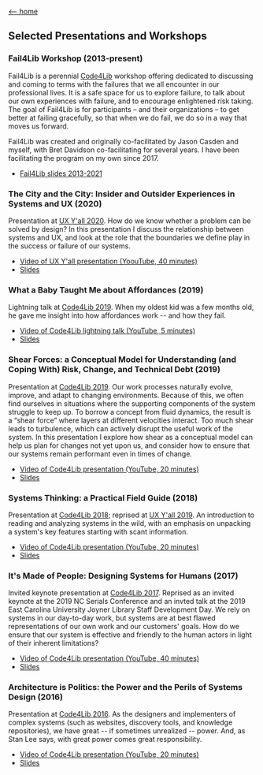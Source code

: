 [<-- home](/portfolio)

## Selected Presentations and Workshops

### Fail4Lib Workshop (2013-present)

Fail4Lib is a perennial [Code4Lib](https://code4lib.org/) workshop offering dedicated to discussing and coming to terms with the failures that we all encounter in our professional lives. It is a safe space for us to explore failure, to talk about our own experiences with failure, and to encourage enlightened risk taking. The goal of Fail4Lib is for participants – and their organizations – to get better at failing gracefully, so that when we do fail, we do so in a way that moves us forward.

Fail4Lib was created and originally co-facilitated by Jason Casden and myself, with Bret Davidson co-facilitating for several years. I have been facilitating the program on my own since 2017.

* [Fail4Lib slides 2013-2021](https://drive.google.com/drive/folders/10Eo1T5RRA4NnrBS5E4ug8BbtUvbFBffP)

### The City and the City: Insider and Outsider Experiences in Systems and UX (2020)

Presentation at [UX Y'all 2020](https://www.uxyall.org/). How do we know whether a problem can be solved by design? In this presentation I discuss the relationship between systems and UX, and look at the role that the boundaries we define play in the success or failure of our systems.

* [Video of UX Y'all presentation (YoouTube, 40 minutes)](https://www.youtube.com/watch?v=mupR9w5NhxM)
* [Slides](https://docs.google.com/presentation/d/12Q3ZTXZB92qib6ASadOlZYm-QrGvUpSvF0jufJSUW5U/edit)

### What a Baby Taught Me about Affordances (2019)

Lightning talk at [Code4Lib 2019](https://2019.code4lib.org/). When my oldest kid was a few months old, he gave me insight into how affordances work -- and how they fail.

* [Video of Code4Lib lightning talk (YouTube, 5 minutes)](https://youtu.be/uXYIjJrfqnI?t=1001)
* [Slides](https://docs.google.com/presentation/d/1Uvi37lN1198snmkYbTmQ-f58_rtsjXYbr6n73hEYchY/edit)

### Shear Forces: a Conceptual Model for Understanding (and Coping With) Risk, Change, and Technical Debt (2019)

Presentation at [Code4Lib 2019](https://2019.code4lib.org/). Our work processes naturally evolve, improve, and adapt to changing environments. Because of this, we often find ourselves in situations where the supporting components of the system struggle to keep up. To borrow a concept from fluid dynamics, the result is a “shear force” where layers at different velocities interact. Too much shear leads to turbulence, which can actively disrupt the useful work of the system. In this presentation I explore how shear as a conceptual model can help us plan for changes not yet upon us, and consider how to ensure that our systems remain performant even in times of change.

* [Video of Code4Lib presentation (YouTube, 20 minutes)](https://youtu.be/ZlzWW0MTVFc?list=PLw-ls5JXzeNYcmotU2peVxu27nH2qIrV6&t=24)
* [Slides](https://docs.google.com/presentation/d/1kZmWYjwq2z_6m1QlW3HqhQd4KIzUEcosQlgTGO-bpc0/edit)

### Systems Thinking: a Practical Field Guide (2018)

Presentation at [Code4Lib 2018](https://2018.code4lib.org/); reprised at [UX Y'all 2019](https://www.uxyall.org/). An introduction to reading and analyzing systems in the wild, with an emphasis on unpacking a system's key features starting with scant information.

* [Video of Code4Lib presentation (YouTube, 20 minutes)](https://youtu.be/lH0SW_0n7Uc?t=4798)
* [Slides](https://docs.google.com/presentation/d/1yWWNgq-qCNd4vRZ1-ciWXhSndpPIbRrqFsz5pQ5kHtk/edit)

### It's Made of People: Designing Systems for Humans (2017)

Invited keynote presentation at [Code4Lib 2017](https://2017.code4lib.org/). Reprised as an invited keynote at the 2019 NC Serials Conference and an invted talk at the 2019 East Carolina University Joyner Library Staff Development Day. We rely on systems in our day-to-day work, but systems are at best flawed representations of our own work and our customers' goals. How do we ensure that our system is effective and friendly to the human actors in light of their inherent limitations?

* [Video of Code4Lib presentation (YouTube, 40 minutes)](https://docs.google.com/presentation/d/1U0_D6CU-VdxnCzKdDBaGVI_EVxqMCJ-cqoX45pMrAGQ/edit?usp=sharing)
* [Slides](https://www.youtube.com/watch?v=eUArNAG-CY4&feature=youtu.be&t=3661)

### Architecture is Politics: the Power and the Perils of Systems Design (2016)

Presentation at [Code4Lib 2016](https://2016.code4lib.org/). As the designers and implementers of complex systems (such as websites, discovery tools, and knowledge repositories), we have great -- if sometimes unrealized -- power. And, as Stan Lee says, with great power comes great responsibility.

* [Video of Code4Lib presentation (YouTube, 20 minutes)](https://youtu.be/P03kD_Q5qcU?t=2315)
* [Slides](https://docs.google.com/presentation/d/180dMBG26xMYB9gfIotoUyCBQfO3XfmHiJGQjvn58GwY/edit?usp=sharing)
